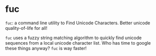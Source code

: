 # fuc
`fuc`: a command line utility to Find Unicode Characters. Better unicode quality-of-life for all!

`fuc` uses a fuzzy string matching algorithm to quickly find unicode sequences from a local unicode character list. Who has time to google these things anyway? `fuc` is way faster!
